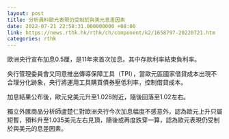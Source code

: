 ```yaml
---
layout: post
title: 分析員料歐元表現仍受制於與美元息差因素
date: 2022-07-21 22:58:31.000000000 +08:00
link: https://news.rthk.hk/rthk/ch/component/k2/1658797-20220721.htm
categories: rthk
---
```


歐洲央行宣布加息0.5厘，是11年來首次加息。其中存款利率結束負利率。

央行管理委員會又同意推出傳導保障工具（TPI），當歐元區國家借貸成本出現不合理分化跡象，央行將運用工具購買債券壓低利率，控制借貸成本。

加息結果公布後，歐元兌美元升至1.028附近，隨後回落至1.02左右。

獨立外匯商品分析師盧楚仁對歐洲央行今次加息幅度不感意外，認為歐元上升只屬短暫，預料升至1.035美元左右見頂，隨後或再度跌穿一算，認為歐元表現仍受制於與美元的息差因素。
